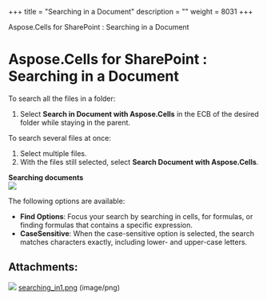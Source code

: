 +++
title = "Searching in a Document" 
description = "" 
weight = 8031 
+++

Aspose.Cells for SharePoint : Searching in a Document  

# Aspose.Cells for SharePoint : Searching in a Document


To search all the files in a folder:

1.  Select **Search in Document with Aspose.Cells** in the ECB of the desired folder while staying in the parent.

To search several files at once:

1.  Select multiple files.
2.  With the files still selected, select **Search Document with Aspose.Cells**.

**Searching documents**  
![](https://docs2.aspose.com/cells/sharepoint/attachments/6357002/6488137.png)

The following options are available:

*   **Find Options**: Focus your search by searching in cells, for formulas, or finding formulas that contains a specific expression.
*   **CaseSensitive**: When the case-sensitive option is selected, the search matches characters exactly, including lower- and upper-case letters.

## Attachments:

![](https://docs2.aspose.com/cells/sharepoint/images/icons/bullet_blue.gif) [searching\_in1.png](https://docs2.aspose.com/cells/sharepoint/attachments/6357002/6488137.png) (image/png)  

